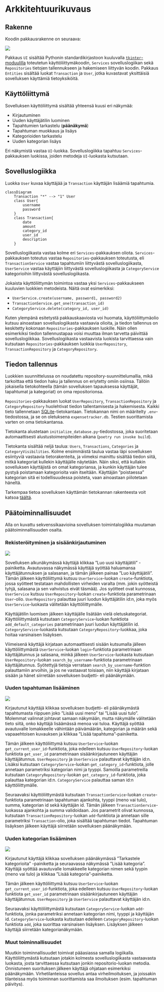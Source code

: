 # Arkkitehtuurikuvaus

## Rakenne

Koodin pakkausrakenne on seuraava:

![](images/pakkauskaavio.png)

Pakkaus `UI` sisältää Pythonin standardikirjastoon kuuluvalla [`tkinter`-moduulilla](https://docs.python.org/3/library/tkinter.html) toteutetun käyttöliittymäkoodin, `Services` sovelluslogiikan sekä `Repositories` tietojen tallennukseen ja hakemiseen liittyvän koodin. Pakkaus `Entities` sisältää luokat `Transaction` ja `User`, jotka kuvastavat yksittäisiä sovelluksen käyttämiä tietoyksiköitä.

## Käyttöliittymä

Sovelluksen käyttöliittymä sisältää yhteensä kuusi eri näkymää:

* Kirjautuminen
* Uuden käyttäjätilin luominen
* Tapahtumien tarkastelu (**päänäkymä**)
* Tapahtuman muokkaus ja lisäys
* Kategorioiden tarkastelu
* Uuden kategorian lisäys

Eri näkymistä vastaa `UI`-luokka. Sovelluslogiikka tapahtuu `Services`-pakkauksen luokissa, joiden metodeja `UI`-luokasta kutsutaan.

## Sovelluslogiikka

Luokka `User` kuvaa käyttäjää ja `Transaction` käyttäjän lisäämiä tapahtumia.

```mermaid
classDiagram
    Transaction "*" --> "1" User
    class User{
        username
        password
    }
    class Transaction{
        date
        amount
        category_id
        user_id
        description
    }
```

Sovelluslogiikasta vastaa kolme eri `Services`-pakkauksen oliota. `Services`-pakkauksen toteutus vastaa `Repositories`-pakkauksen toteutusta, eli `TransactionService` vastaa tapahtumiin liittyvästä sovelluslogiikasta, `UserService` vastaa käyttäjiin liittyvästä sovelluslogiikasta ja `CategoryService` kategorioihin liittyvästä sovelluslogiikasta.

Jokaista käyttöliittymän toimintoa vastaa yksi `Services`-pakkaukseen kuuluvien luokkien metodeista. Näitä ovat esimerkiksi:

* `UserService.create(username, password1, password2)`
* `TransactionService.get_one(transaction_id)`
* `CategoryService.delete(category_id, user_id)`

Kuten ylempänä esitetystä pakkauskaaviosta voi huomata, käyttöliittymäolio kutsuu ainoastaan sovelluslogiikasta vastaavia olioita, ja tiedon tallennus on keskitetty kokonaan `Repositories`-pakkauksen luokille. Näin ollen esimerkiksi tiedon tallennustapaa voisi muuttaa ilman tarvetta päivittää sovelluslogiikkaa. Sovelluslogiikasta vastaavista luokista tarvittaessa vain kutsutaan `Repositories`-pakkauksen luokkia `UserRepository`, `TransactionRepository` ja `CategoryRepository`.

## Tiedon tallennus

Luokkien suunnittelussa on noudatettu repository-suunnittelumallia, mikä tarkoittaa että tiedon haku ja tallennus on eriytetty omiin osiinsa. Tällöin jokaisella tietokohteella (tämän sovelluksen tapauksessa käyttäjät, tapahtumat ja kategoriat) on oma repositorionsa.

`Repositories`-pakkauksen luokat `UserRepository`, `TransactionRepository` ja `CategoryRepository` huolehtivat tiedon tallentamisesta ja hakemisesta. Kaikki tieto tallennetaan [SQLite](https://www.sqlite.org/)-tietokantaan. Tietokannan nimi on määritelty `.env`-tiedostossa, ja se on oletuksena `expensetracker.db`. Testien suorittamista varten on oma tietokantansa.

Tietokanta alustetaan `initialize_database.py`-tiedostossa, joka suoritetaan automaattisesti alustustoimenpiteiden aikana (`poetry run invoke build`).

Tietokanta sisältää neljä taulua: `Users`, `Transactions`, `Categories` ja `CategoryVisibilities`. Kolme ensimmäistä taulua vastaa läpi sovelluksen esiintyviä vastaavia tietorakenteita, ja viimeksi mainittu sisältää tiedon siitä, mitkä kategoriat kullekin käyttäjälle näytetään. Näin siksi, että kullakin sovelluksen käyttäjistä on omat kategoriansa, ja kunkin käyttäjän tulee pystyä poistamaan kategorioita vain itseltään. Käyttäjän ”poistaessa” kategorian sitä ei todellisuudessa poisteta, vaan ainoastaan piilotetaan häneltä.

Tarkempaa tietoa sovelluksen käyttämän tietokannan rakenteesta voit katsoa [täältä](https://github.com/valtterikantanen/ot-harjoitustyo/blob/master/src/initialize_database.py).

## Päätoiminnallisuudet

Alla on kuvattu sekvenssikaavioina sovelluksen toimintalogiikka muutaman päätoiminnallisuuden osalta. 

### Rekisteröityminen ja sisäänkirjautuminen

![](images/sekvenssikaavio_kirjautuminen.png)

Sovelluksen alkunäkymässä käyttäjä klikkaa ”Luo uusi käyttäjätili” -painiketta. Avautuvassa näkymässä käyttäjä syöttää haluamansa käyttäjätunnuksen ja salasanan, ja tämän jälkeen painaa ”Luo käyttäjätili”. Tämän jälkeen käyttöliittymä kutsuu `UserService`-luokan `create`-funktiota, jossa syötteet testataan mahdollisten virheiden varalta (mm. jokin syötteistä tyhjä, salasana ja sen vahvistus eivät täsmää). Jos syötteet ovat kunnossa, `UserService` kutsuu `UserRepository`-luokan `create`-funktiota parametrinaan `User`-olio. `UserRepository` palauttaa juuri luodun käyttäjätilin id:n, joka myös `UserService`-luokasta välitetään käyttöliittymälle.

Käyttäjätilin luomisen jälkeen käyttäjälle lisätään vielä oletuskategoriat. Käyttöliittymästä kutsutaan `CategoryService`-luokan funktiota `add_default_categories` parametrinaan juuri luodun käyttäjätilin id. `CategoryService`-luokasta kutsutaan `CategoryRepository`-luokkaa, joka hoitaa varsinaisen lisäyksen.

Viimeisenä käyttäjä kirjataan automaattisesti sisään kutsumalla jälleen käyttöliittymästä `UserService`-luokan `login`-funktiota parametrinaan käyttäjätunnus ja salasana, minkä jälkeen `UserService`-luokasta kutsutaan `UserRepository`-luokan `search_by_username`-funktiota parametrinaan käyttäjätunnus. Syötettyjä tietoja verrataan `search_by_username`-funktion palauttamiin arvoihin, ja jos ne vastaavat toisiaan, niin käyttäjä kirjataan sisään ja hänet siirretään sovelluksen budjetti- eli päänäkymään.

### Uuden tapahtuman lisääminen

![](images/sekvenssikaavio_uusi_tapahtuma.png)

Kirjautunut käyttäjä klikkaa sovelluksen budjetti- eli päänäkymästä tapahtumasta riippuen joko ”Lisää uusi meno” tai ”Lisää uusi tulo”. Molemmat valinnat johtavat samaan näkymään, mutta näkymälle välitetään tieto siitä, onko käyttäjä lisäämässä menoa vai tuloa. Käyttäjä syöttää avautuvalle lomakkeelle vähintään päivämäärän, kategorian ja määrän sekä vapaaehtoisen kuvauksen ja klikkaa ”Lisää tapahtuma”-painiketta.

Tämän jälkeen käyttöliittymä kutsuu `UserService`-luokan `get_current_user_id`-funktiota, joka edelleen kutsuu `UserRepository`-luokan funktiota `get_user_id` parametrinaan sisäänkirjautuneen käyttäjän käyttäjätunnus. `UserRepository` ja `UserService` palauttavat käyttäjän id:n. Lisäksi kutsutaan `CategoryService`-luokan `get_category_id`-funktiota, jolle annetaan parametriksi kategorian nimi ja tyyppi. Samoilla parametreilla kutsutaan `CategoryRepository`-luokan `get_category_id`-funktiota, joka palauttaa kategorian id:n. `CategoryService` palauttaa saman id:n käyttöliittymälle.

Seuraavaksi käyttöliittymästä kutsutaan `TransactionService`-luokan `create`-funktiota parametrinaan tapahtuman ajankohta, tyyppi (meno vai tulo), summa, kategorian id sekä käyttäjän id. Tämän jälkeen `TransactionService`-luokassa ajankohta ja summa validoidaan. Jos parametrit olivat kunnossa, kutsutaan `TransactionRepository`-luokan `add`-funktiota ja annetaan sille parametriksi `Transaction`-olio, joka sisältää tapahtuman tiedot. Tapahtuman lisäyksen jälkeen käyttäjä siirretään sovelluksen päänäkymään.

### Uuden kategorian lisääminen

![](images/sekvenssikaavio_uusi_kategoria.png)

Kirjautunut käyttäjä klikkaa sovelluksen päänäkymässä ”Tarkastele kategorioita” -painiketta ja seuraavassa näkymässä ”Lisää kategoria”. Käyttäjä syöttää avautuvalle lomakkeelle kategorian nimen sekä tyypin (meno vai tulo) ja klikkaa ”Lisää kategoria”-painiketta.

Tämän jälkeen käyttöliittymä kutsuu `UserService`-luokan `get_current_user_id`-funktiota, joka edelleen kutsuu `UserRepository`-luokan funktiota `get_user_id` parametrinaan sisäänkirjautuneen käyttäjän käyttäjätunnus. `UserRepository` ja `UserService` palauttavat käyttäjän id:n.

Seuraavaksi käyttöliittymästä kutsutaan `CategoryService`-luokan `add`-funktiota, jonka parametriksi annetaan kategorian nimi, tyyppi ja käyttäjän id. `CategoryService`-luokasta kutsutaan edelleen `CategoryRepository`-luokan funktiota `add`, joka suorittaa varsinaisen lisäyksen. Lisäyksen jälkeen käyttäjä siirretään kategorianäkymään.

### Muut toiminnallisuudet

Muutkin toiminnallisuudet toimivat pääasiassa samalla logiikalla. Käyttöliittymästä kutsutaan jotakin kolmesta sovelluslogiikasta vastaavasta luokasta, josta tarvittaessa kutsutaan jonkin repositorio-luokan metodia. Onnistuneen suorituksen jälkeen käyttäjä ohjataan esimerkiksi päänäkymään. Virhetilanteissa sovellus antaa virheilmoituksen, ja joissakin tilanteissa myös toiminnan suorittamista saa ilmoituksen (esim. tapahtuman päivitys).